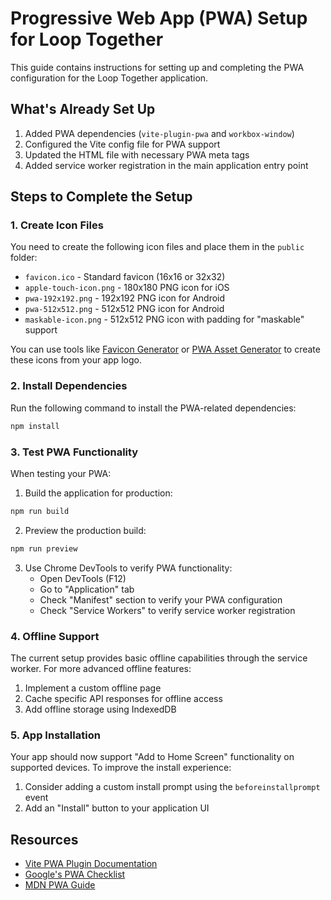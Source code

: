 # Progressive Web App (PWA) Setup for Loop Together

This guide contains instructions for setting up and completing the PWA configuration for the Loop Together application.

## What's Already Set Up

1. Added PWA dependencies (`vite-plugin-pwa` and `workbox-window`)
2. Configured the Vite config file for PWA support
3. Updated the HTML file with necessary PWA meta tags
4. Added service worker registration in the main application entry point

## Steps to Complete the Setup

### 1. Create Icon Files

You need to create the following icon files and place them in the `public` folder:

- `favicon.ico` - Standard favicon (16x16 or 32x32)
- `apple-touch-icon.png` - 180x180 PNG icon for iOS
- `pwa-192x192.png` - 192x192 PNG icon for Android
- `pwa-512x512.png` - 512x512 PNG icon for Android
- `maskable-icon.png` - 512x512 PNG icon with padding for "maskable" support

You can use tools like [Favicon Generator](https://realfavicongenerator.net/) or [PWA Asset Generator](https://github.com/onderceylan/pwa-asset-generator) to create these icons from your app logo.

### 2. Install Dependencies

Run the following command to install the PWA-related dependencies:

```bash
npm install
```

### 3. Test PWA Functionality

When testing your PWA:

1. Build the application for production:
```bash
npm run build
```

2. Preview the production build:
```bash
npm run preview
```

3. Use Chrome DevTools to verify PWA functionality:
   - Open DevTools (F12)
   - Go to "Application" tab
   - Check "Manifest" section to verify your PWA configuration
   - Check "Service Workers" to verify service worker registration

### 4. Offline Support

The current setup provides basic offline capabilities through the service worker. For more advanced offline features:

1. Implement a custom offline page
2. Cache specific API responses for offline access
3. Add offline storage using IndexedDB

### 5. App Installation

Your app should now support "Add to Home Screen" functionality on supported devices. To improve the install experience:

1. Consider adding a custom install prompt using the `beforeinstallprompt` event
2. Add an "Install" button to your application UI

## Resources

- [Vite PWA Plugin Documentation](https://vite-pwa-org.netlify.app/)
- [Google's PWA Checklist](https://web.dev/pwa-checklist/)
- [MDN PWA Guide](https://developer.mozilla.org/en-US/docs/Web/Progressive_web_apps) 